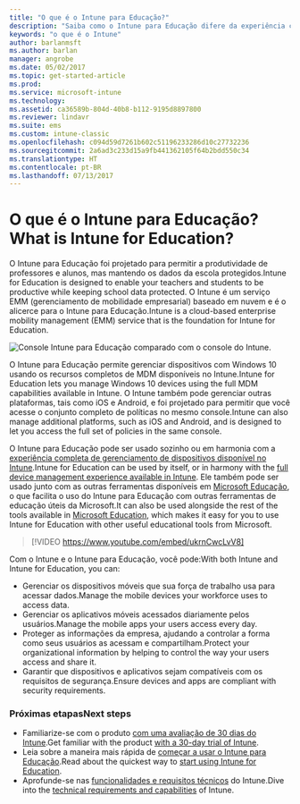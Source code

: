 ```yaml
---
title: "O que é o Intune para Educação?"
description: "Saiba como o Intune para Educação difere da experiência completa de gerenciamento do Intune."
keywords: "o que é o Intune"
author: barlanmsft
ms.author: barlan
manager: angrobe
ms.date: 05/02/2017
ms.topic: get-started-article
ms.prod: 
ms.service: microsoft-intune
ms.technology: 
ms.assetid: ca36589b-804d-40b8-b112-9195d8897800
ms.reviewer: lindavr
ms.suite: ems
ms.custom: intune-classic
ms.openlocfilehash: c094d59d7261b602c51196233286d10c27732236
ms.sourcegitcommit: 2a6ad3c233d15a9fb441362105f64b2bdd550c34
ms.translationtype: HT
ms.contentlocale: pt-BR
ms.lasthandoff: 07/13/2017
---
```

# <span data-ttu-id="527f1-104">O que é o Intune para Educação?</span><span class="sxs-lookup"><span data-stu-id="527f1-104">What is Intune for Education?</span></span>
<a id="what-is-intune-for-education" class="xliff"></a>

<span data-ttu-id="527f1-105">O Intune para Educação foi projetado para permitir a produtividade de professores e alunos, mas mantendo os dados da escola protegidos.</span><span class="sxs-lookup"><span data-stu-id="527f1-105">Intune for Education is designed to enable your teachers and students to be productive while keeping school data protected.</span></span> <span data-ttu-id="527f1-106">O Intune é um serviço EMM (gerenciamento de mobilidade empresarial) baseado em nuvem e é o alicerce para o Intune para Educação.</span><span class="sxs-lookup"><span data-stu-id="527f1-106">Intune is a cloud-based enterprise mobility management (EMM) service that is the foundation for Intune for Education.</span></span>

![Console Intune para Educação comparado com o console do Intune.](./media/intune-azure-vs-intuneEDU.png)

<span data-ttu-id="527f1-108">O Intune para Educação permite gerenciar dispositivos com Windows 10 usando os recursos completos de MDM disponíveis no Intune.</span><span class="sxs-lookup"><span data-stu-id="527f1-108">Intune for Education lets you manage Windows 10 devices using the full MDM capabilities available in Intune.</span></span> <span data-ttu-id="527f1-109">O Intune também pode gerenciar outras plataformas, tais como iOS e Android, e foi projetado para permitir que você acesse o conjunto completo de políticas no mesmo console.</span><span class="sxs-lookup"><span data-stu-id="527f1-109">Intune can also manage additional platforms, such as iOS and Android, and is designed to let you access the full set of policies in the same console.</span></span>

<span data-ttu-id="527f1-110">O Intune para Educação pode ser usado sozinho ou em harmonia com a [experiência completa de gerenciamento de dispositivos disponível no Intune](introduction-intune.md).</span><span class="sxs-lookup"><span data-stu-id="527f1-110">Intune for Education can be used by itself, or in harmony with the [full device management experience available in Intune](introduction-intune.md).</span></span> <span data-ttu-id="527f1-111">Ele também pode ser usado junto com as outras ferramentas disponíveis em [Microsoft Educação](https://microsoft.com/education), o que facilita o uso do Intune para Educação com outras ferramentas de educação úteis da Microsoft.</span><span class="sxs-lookup"><span data-stu-id="527f1-111">It can also be used alongside the rest of the tools available in [Microsoft Education](https://microsoft.com/education), which makes it easy for you to use Intune for Education with other useful educational tools from Microsoft.</span></span>

> [!VIDEO https://www.youtube.com/embed/ukrnCwcLvV8]

<span data-ttu-id="527f1-112">Com o Intune e o Intune para Educação, você pode:</span><span class="sxs-lookup"><span data-stu-id="527f1-112">With both Intune and Intune for Education, you can:</span></span>
* <span data-ttu-id="527f1-113">Gerenciar os dispositivos móveis que sua força de trabalho usa para acessar dados.</span><span class="sxs-lookup"><span data-stu-id="527f1-113">Manage the mobile devices your workforce uses to access data.</span></span>
* <span data-ttu-id="527f1-114">Gerenciar os aplicativos móveis acessados diariamente pelos usuários.</span><span class="sxs-lookup"><span data-stu-id="527f1-114">Manage the mobile apps your users access every day.</span></span>
* <span data-ttu-id="527f1-115">Proteger as informações da empresa, ajudando a controlar a forma como seus usuários as acessam e compartilham.</span><span class="sxs-lookup"><span data-stu-id="527f1-115">Protect your organizational information by helping to control the way your users access and share it.</span></span>
* <span data-ttu-id="527f1-116">Garantir que dispositivos e aplicativos sejam compatíveis com os requisitos de segurança.</span><span class="sxs-lookup"><span data-stu-id="527f1-116">Ensure devices and apps are compliant with security requirements.</span></span>

### <span data-ttu-id="527f1-117">Próximas etapas</span><span class="sxs-lookup"><span data-stu-id="527f1-117">Next steps</span></span>
<a id="next-steps" class="xliff"></a>
* <span data-ttu-id="527f1-118">Familiarize-se com o produto [com uma avaliação de 30 dias do Intune](/intune-classic/understand-explore/sign-up-for-30-day-trial-microsoft-intune).</span><span class="sxs-lookup"><span data-stu-id="527f1-118">Get familiar with the product [with a 30-day trial of Intune](/intune-classic/understand-explore/sign-up-for-30-day-trial-microsoft-intune).</span></span>
* <span data-ttu-id="527f1-119">Leia sobre a maneira mais rápida de [começar a usar o Intune para Educação](/intune-education/what-is-express-configuration).</span><span class="sxs-lookup"><span data-stu-id="527f1-119">Read about the quickest way to [start using Intune for Education](/intune-education/what-is-express-configuration).</span></span>
* <span data-ttu-id="527f1-120">Aprofunde-se nas [funcionalidades e requisitos técnicos](/intune/supported-devices-browsers) do Intune.</span><span class="sxs-lookup"><span data-stu-id="527f1-120">Dive into the [technical requirements and capabilities](/intune/supported-devices-browsers) of Intune.</span></span>
